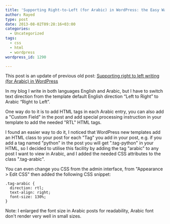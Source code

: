 ```yaml
---
title: 'Supporting Right-to-Left (for Arabic) in WordPress: the Easy Way'
author: Rayed
type: post
date: 2013-08-02T09:28:16+03:00
categories:
  - Uncategorized
tags:
  - css
  - html
  - wordpress
wordpress_id: 1290

---
```

This post is an update of previous old post: <a href="http://rayed.com/wordpress/?p=1018">Supporting right to left writing (for Arabic) in WordPress</a>

<!--more-->

In my blog I write in both languages English and Arabic, but I have to switch text direction from the template default English direction “Left to Right” to Arabic “Right to Left”.

One way do to it is to add HTML tags in each Arabic entry, you can also add a "Custom Field" in the post and add special processing instruction in your template to add the needed "RTL" HTML tags.

I found an easier way to do it, I noticed that WordPress new templates add an HTML class to your post for each "Tag" you add in your post, e.g. if you add a tag named "python" in the post you will get ".tag-python" in your HTML, so I decided to utilise this facility by adding the tag "arabic" to any post I want to view in Arabic, and I added the needed CSS attributes to the class ".tag-arabic".

You can even change you CSS from the admin interface, from "Appearance > Edit CSS" then added the following CSS snippet:

    .tag-arabic {
      direction: rtl;
      text-align: right;
      font-size: 130%;
    }

Note: I enlarged the font size in Arabic posts for readability, Arabic font don't render very well in small sizes.

